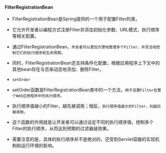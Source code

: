 #### FilterRegistrationBean
* FilterRegistrationBean是Spring提供的一个用于配置Filter的类，
* 它允许开发者以编程方式注册Filter并添加初始化参数、URL模式、执行顺序等相关配置。
* 通过FilterRegistrationBean，`开发者可以更加方便地管理多个Filter，并灵活地控制它们的执行顺序和生命周期。`
* 同时，FilterRegistrationBean还支持条件化配置，根据应用程序上下文中的其他bean存在与否来动态地添加、删除Filter。

* `setOrder`
* setOrder函数是FilterRegistrationBean类中的一个方法，`用于设置Filter在整个Web应用程序中的执行顺序。`
* 执行顺序值越小的Filter，越先被调用；相反，`执行顺序值越大的Filter，则越后被调用。`
* 这个函数的作用就是让开发者可以通过设定不同的执行顺序值，控制多个Filter的执行顺序，从而达到预期的过滤器链效果。
* 需要注意的是，具体的执行顺序并不是绝对的，还受到Servlet容器的实现机制和运行环境的影响。



